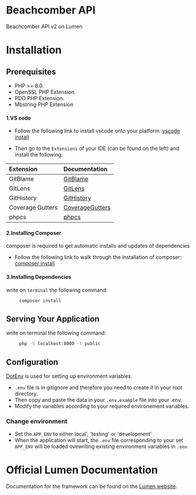 Beachcomber API
===============

Beachcomber API v2 on Lumen 

Installation
============

## Prerequisites

- PHP >= 8.0.
- OpenSSL PHP Extension.
- PDO PHP Extension.
- Mbstring PHP Extension

#### 1.VS code

- Follow the following link to install vscode onto your platform:
[vscode install](https://code.visualstudio.com/download)

- Then go to the `Extensions` of your IDE (can be found on the left) and install the following:

 Extension       | Documentation
:----------------|:-------------
 GitBlame        | [GitBlame](https://marketplace.visualstudio.com/items?itemName=waderyan.gitblame)
 GitLens         | [GitLens](https://marketplace.visualstudio.com/items?itemName=eamodio.gitlens)
 GitHistory      | [GitHistory](https://marketplace.visualstudio.com/items?itemName=donjayamanne.githistory)
 Coverage Gutters| [CoverageGutters](https://marketplace.visualstudio.com/items?itemName=ryanluker.vscode-coverage-gutters)
 phpcs           | [phpcs](https://marketplace.visualstudio.com/items?itemName=shevaua.phpcs)

#### 2.Installing Composer

composer is required to get automatic installs and updates of dependencies
- Follow the following link to walk through the installation of composer:
[composer install](https://getcomposer.org/download/)

#### 3.Installing Dependencies

write on `terminal` the following command:
```bash
     composer install
```
## Serving Your Application


write on terminal the following command:
```bash
     php -S localhost:8000 -t public
```
## Configuration


[DotEnv](https://github.com/vlucas/phpdotenv) is used for setting up environment variables.
- `.env` file is in gitignore and therefore you need to create it in your root directory.
- Then copy and paste the data in your `.env.example` file into your .env.
- Modify the variables according to your required environement variables.

### Change environment

- Set the `APP_ENV` to either local', 'testing' or 'development'
- When the application will start, the `.env` file corresponding to your set `APP_ENV` will be loaded ovewriting existing environment variables in `.env`

Official Lumen Documentation
============================

Documentation for the framework can be found on the [Lumen website](https://lumen.laravel.com/docs).
